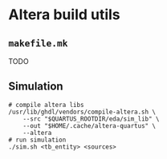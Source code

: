 # Altera build utils

## `makefile.mk`

TODO

## Simulation

```
# compile altera libs
/usr/lib/ghdl/vendors/compile-altera.sh \
    --src "$QUARTUS_ROOTDIR/eda/sim_lib" \
    --out "$HOME/.cache/altera-quartus" \
    --altera
# run simulation
./sim.sh <tb_entity> <sources>
```
